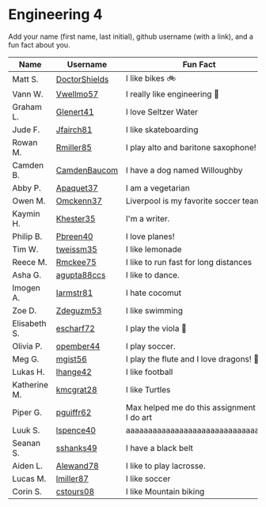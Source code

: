 # Engineering 4

Add your name (first name, last initial), github username (with a link), and a fun fact about you.

Name | Username | Fun Fact
--- | --- | ---
Matt S. | [DoctorShields](https://github.com/DoctorShields) | I like bikes :bike:
Vann W. | [Vwellmo57](https://github.com/vwellmo57) | I really like engineering :nut_and_bolt:
Graham L. | [Glenert41](https://github.com/glenert41) | I love Seltzer Water
Jude F. | [Jfairch81](https://github.com/jfairch81) | I like skateboarding
Rowan M. | [Rmiller85](https://github.com/rmiller85) | I play alto and baritone saxophone!
Camden B. | [CamdenBaucom](https://github.com/CamdenBaucom) | I have a dog named Willoughby
Abby P. | [Apaquet37](https://github.com/Apaquet37) | I am a vegetarian
Owen M. | [Omckenn37](https://github.com/omckenn37) | Liverpool is my favorite soccer team
Kaymin H. | [Khester35](https://github.com/khester35) | I'm a writer.
Philip B. | [Pbreen40](https://github.com/pbreen40) | I love planes!
Tim W. |[tweissm35](https://github.com/tweissm35)| I like lemonade
Reece M. | [Rmckee75](https://github.com/rmckee75) |I like to run fast for long distances
Asha G. | [agupta88ccs](https://github.com/agupta88) | I like to dance. 
Imogen A. | [Iarmstr81](https://github.com/iarmstr81) | I hate cocomut
Zoe D. | [Zdeguzm53](https://github.com/zdeguzm53) | I like swimming
Elisabeth S. |[escharf72](https://github.com/escharf72) | I play the viola :violin: 
Olivia P. |[opember44](https://github.com/opember44) | I play soccer.
Meg G. |[mgist56](https://github.com/mgist56) | I play the flute and I love dragons! :dragon_face:
Lukas H. |[lhange42](https://github.com/lhange42) | I like football
Katherine M.  |[kmcgrat28](https://github.com/kmcgrat28) | I like Turtles
Piper G. |[pguiffr62](https://github.com/pguiffr62) | Max helped me do this assignment and I do art
Luuk S. | [lspence40](https://github.com/lspence40) | aaaaaaaaaaaaaaaaaaaaaaaaaaaaaaaaa
Seanan S. | [sshanks49](https://github.com/sshanks49) | I have a black belt
Aiden L. | [Alewand78](https://github.com/alewand78) | I like to play lacrosse.
Lucas M. | [lmiller87](https://github.com/lmiller87) | I like soccer
Corin S. | [cstours08](https://github.com/cstours08) | I like Mountain biking
